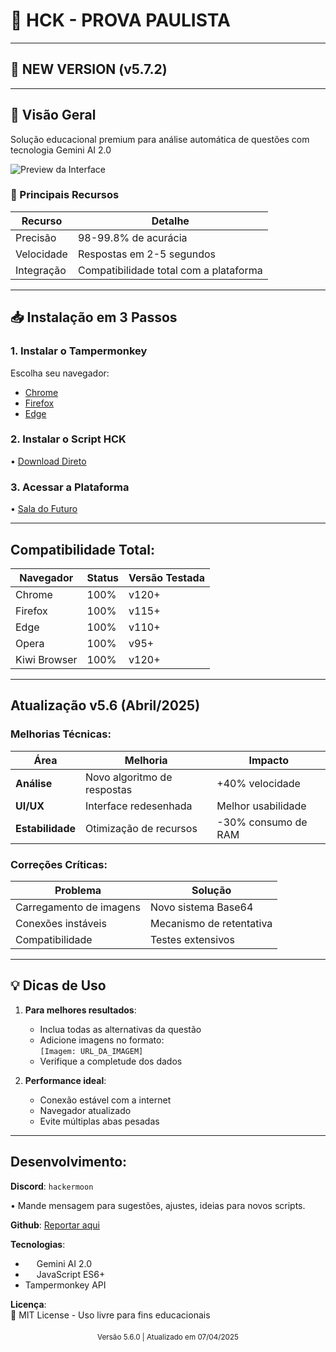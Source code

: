 # 🚀 HCK - PROVA PAULISTA

---
## 📢 NEW VERSION (v5.7.2)
---

## 📌 Visão Geral
Solução educacional premium para análise automática de questões com tecnologia Gemini AI 2.0

![Preview da Interface](https://cdn.discordapp.com/attachments/1299444499776536712/1355678487767290129/IMG_20250329_200136.jpg?ex=67f25f3a&is=67f10dba&hm=5baf953d855e05b64f70a60c6f6997b4f95d1a91585466b3dfeb587bdff7a02f&)

### 🎯 Principais Recursos
| Recurso | Detalhe |
|---------|---------|
| Precisão | 98-99.8% de acurácia |
| Velocidade | Respostas em 2-5 segundos |
| Integração | Compatibilidade total com a plataforma |

---

## 📥 Instalação em 3 Passos

### 1. Instalar o Tampermonkey
Escolha seu navegador:
- [Chrome](https://chromewebstore.google.com/detail/tampermonkey-legacy/lcmhijbkigalmkeommnijlpobloojgfn?pli=1)
- [Firefox](https://addons.mozilla.org/firefox/addon/tampermonkey/)
- [Edge](https://microsoftedge.microsoft.com/addons/detail/tampermonkey/iikmkjmpaadaobahmlepeloendndfphd)

### 2. Instalar o Script HCK
•  [Download Direto](https://greasyfork.org/pt-BR/scripts/532137-hck-v5-prova-paulista)

### 3. Acessar a Plataforma
•  [Sala do Futuro](https://saladofuturo.educacao.sp.gov.br)

---

## Compatibilidade Total:

| Navegador | Status | Versão Testada |
|-----------|--------|----------------|
| Chrome | 100% | v120+ |
| Firefox | 100% | v115+ |
| Edge | 100% | v110+ |
| Opera | 100% | v95+ |
| Kiwi Browser | 100% | v120+ |

---

## Atualização v5.6 (Abril/2025)

### Melhorias Técnicas:
| Área | Melhoria | Impacto |
|------|----------|---------|
| **Análise** | Novo algoritmo de respostas | +40% velocidade |
| **UI/UX** | Interface redesenhada | Melhor usabilidade |
| **Estabilidade** | Otimização de recursos | -30% consumo de RAM |

### Correções Críticas:
| Problema | Solução |
|----------|---------|
| Carregamento de imagens | Novo sistema Base64 |
| Conexões instáveis | Mecanismo de retentativa |
| Compatibilidade | Testes extensivos |

---

## 💡 Dicas de Uso
1. **Para melhores resultados**:
   - Inclua todas as alternativas da questão
   - Adicione imagens no formato:  
     `[Imagem: URL_DA_IMAGEM]`
   - Verifique a completude dos dados

2. **Performance ideal**:
   - Conexão estável com a internet
   - Navegador atualizado
   - Evite múltiplas abas pesadas

---

## Desenvolvimento:

**Discord**: `hackermoon`

• Mande mensagem para sugestões, ajustes, ideias para novos scripts.

**Github**: [Reportar aqui](https://github.com/hackermoon1/sala-do-futuro-script/issues)

**Tecnologias**:
- <img src="https://cdn.jsdelivr.net/gh/devicons/devicon/icons/googlecloud/googlecloud-original.svg" width="14"> Gemini AI 2.0
- <img src="https://cdn.jsdelivr.net/gh/devicons/devicon/icons/javascript/javascript-original.svg" width="14"> JavaScript ES6+
- Tampermonkey API

**Licença**:  
📜 MIT License - Uso livre para fins educacionais

<div align="center" style="margin-top:20px">
  <sub>Versão 5.6.0 | Atualizado em 07/04/2025</sub>
</div>
